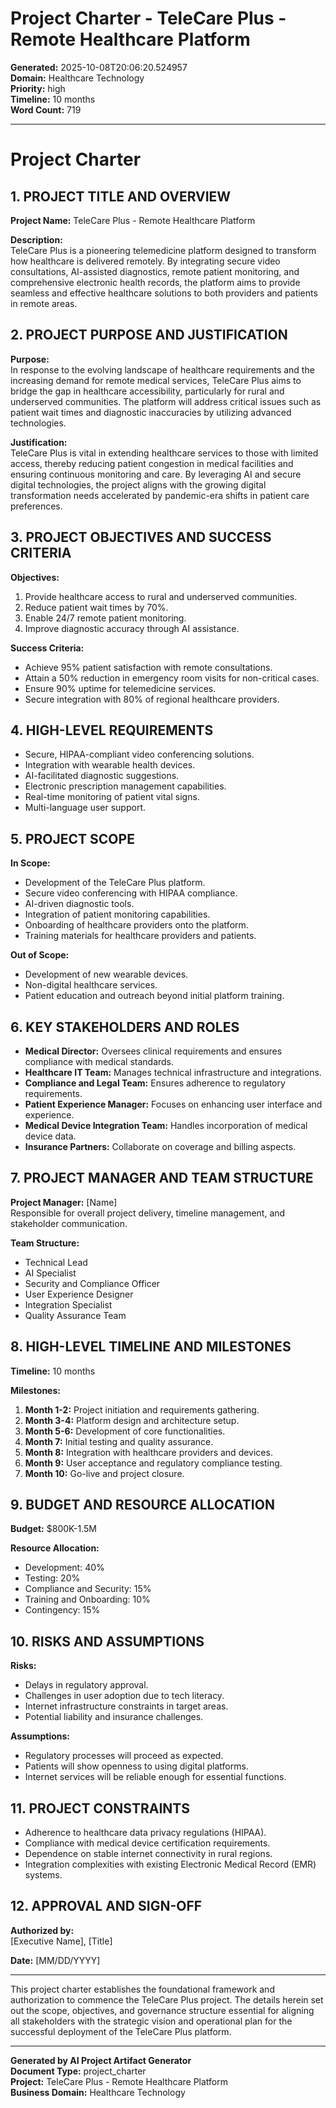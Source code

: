 # Project Charter - TeleCare Plus - Remote Healthcare Platform

**Generated:** 2025-10-08T20:06:20.524957  
**Domain:** Healthcare Technology  
**Priority:** high  
**Timeline:** 10 months  
**Word Count:** 719  

---

# Project Charter

## 1. PROJECT TITLE AND OVERVIEW

**Project Name:** TeleCare Plus - Remote Healthcare Platform

**Description:**  
TeleCare Plus is a pioneering telemedicine platform designed to transform how healthcare is delivered remotely. By integrating secure video consultations, AI-assisted diagnostics, remote patient monitoring, and comprehensive electronic health records, the platform aims to provide seamless and effective healthcare solutions to both providers and patients in remote areas. 

## 2. PROJECT PURPOSE AND JUSTIFICATION

**Purpose:**  
In response to the evolving landscape of healthcare requirements and the increasing demand for remote medical services, TeleCare Plus aims to bridge the gap in healthcare accessibility, particularly for rural and underserved communities. The platform will address critical issues such as patient wait times and diagnostic inaccuracies by utilizing advanced technologies.

**Justification:**  
TeleCare Plus is vital in extending healthcare services to those with limited access, thereby reducing patient congestion in medical facilities and ensuring continuous monitoring and care. By leveraging AI and secure digital technologies, the project aligns with the growing digital transformation needs accelerated by pandemic-era shifts in patient care preferences.

## 3. PROJECT OBJECTIVES AND SUCCESS CRITERIA

**Objectives:**
1. Provide healthcare access to rural and underserved communities.
2. Reduce patient wait times by 70%.
3. Enable 24/7 remote patient monitoring.
4. Improve diagnostic accuracy through AI assistance.

**Success Criteria:**
- Achieve 95% patient satisfaction with remote consultations.
- Attain a 50% reduction in emergency room visits for non-critical cases.
- Ensure 90% uptime for telemedicine services.
- Secure integration with 80% of regional healthcare providers.

## 4. HIGH-LEVEL REQUIREMENTS

- Secure, HIPAA-compliant video conferencing solutions.
- Integration with wearable health devices.
- AI-facilitated diagnostic suggestions.
- Electronic prescription management capabilities.
- Real-time monitoring of patient vital signs.
- Multi-language user support.

## 5. PROJECT SCOPE

**In Scope:**
- Development of the TeleCare Plus platform.
- Secure video conferencing with HIPAA compliance.
- AI-driven diagnostic tools.
- Integration of patient monitoring capabilities.
- Onboarding of healthcare providers onto the platform.
- Training materials for healthcare providers and patients.

**Out of Scope:**
- Development of new wearable devices.
- Non-digital healthcare services.
- Patient education and outreach beyond initial platform training.

## 6. KEY STAKEHOLDERS AND ROLES

- **Medical Director:** Oversees clinical requirements and ensures compliance with medical standards.
- **Healthcare IT Team:** Manages technical infrastructure and integrations.
- **Compliance and Legal Team:** Ensures adherence to regulatory requirements.
- **Patient Experience Manager:** Focuses on enhancing user interface and experience.
- **Medical Device Integration Team:** Handles incorporation of medical device data.
- **Insurance Partners:** Collaborate on coverage and billing aspects.

## 7. PROJECT MANAGER AND TEAM STRUCTURE

**Project Manager:** [Name]  
Responsible for overall project delivery, timeline management, and stakeholder communication.

**Team Structure:**
- Technical Lead
- AI Specialist
- Security and Compliance Officer
- User Experience Designer
- Integration Specialist
- Quality Assurance Team

## 8. HIGH-LEVEL TIMELINE AND MILESTONES

**Timeline:** 10 months

**Milestones:**
1. **Month 1-2:** Project initiation and requirements gathering.
2. **Month 3-4:** Platform design and architecture setup.
3. **Month 5-6:** Development of core functionalities.
4. **Month 7:** Initial testing and quality assurance.
5. **Month 8:** Integration with healthcare providers and devices.
6. **Month 9:** User acceptance and regulatory compliance testing.
7. **Month 10:** Go-live and project closure.

## 9. BUDGET AND RESOURCE ALLOCATION

**Budget:** $800K-1.5M  

**Resource Allocation:**
- Development: 40%
- Testing: 20%
- Compliance and Security: 15%
- Training and Onboarding: 10%
- Contingency: 15%

## 10. RISKS AND ASSUMPTIONS

**Risks:**
- Delays in regulatory approval.
- Challenges in user adoption due to tech literacy.
- Internet infrastructure constraints in target areas.
- Potential liability and insurance challenges.

**Assumptions:**
- Regulatory processes will proceed as expected.
- Patients will show openness to using digital platforms.
- Internet services will be reliable enough for essential functions.

## 11. PROJECT CONSTRAINTS

- Adherence to healthcare data privacy regulations (HIPAA).
- Compliance with medical device certification requirements.
- Dependence on stable internet connectivity in rural regions.
- Integration complexities with existing Electronic Medical Record (EMR) systems.

## 12. APPROVAL AND SIGN-OFF

**Authorized by:**  
[Executive Name], [Title]

**Date:** [MM/DD/YYYY]

---

This project charter establishes the foundational framework and authorization to commence the TeleCare Plus project. The details herein set out the scope, objectives, and governance structure essential for aligning all stakeholders with the strategic vision and operational plan for the successful deployment of the TeleCare Plus platform.

---

**Generated by AI Project Artifact Generator**  
**Document Type:** project_charter  
**Project:** TeleCare Plus - Remote Healthcare Platform  
**Business Domain:** Healthcare Technology
